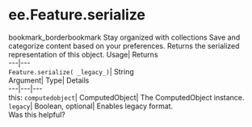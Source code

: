  
#  ee.Feature.serialize 
bookmark_borderbookmark Stay organized with collections  Save and categorize content based on your preferences.
Returns the serialized representation of this object. 
Usage| Returns  
---|---  
`Feature.serialize( _legacy_)`| String  
Argument| Type| Details  
---|---|---  
this: `computedobject`| ComputedObject| The ComputedObject instance.  
`legacy`| Boolean, optional| Enables legacy format.  
Was this helpful?
